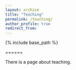 ```yaml
---
layout: archive
title: "Teaching"
permalink: /teaching/
author_profile: true
redirect_from:
---
```


{% include base_path %}

======

There is a page about teaching.
